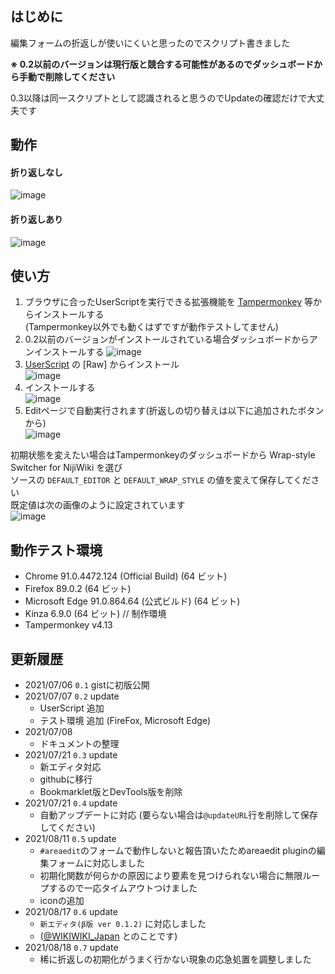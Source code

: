 ## はじめに
編集フォームの折返しが使いにくいと思ったのでスクリプト書きました  
  
**※ 0.2以前のバージョンは現行版と競合する可能性があるのでダッシュボードから手動で削除してください**  
  
0.3以降は同一スクリプトとして認識されると思うのでUpdateの確認だけで大丈夫です  

## 動作
#### 折り返しなし
![image](https://user-images.githubusercontent.com/84770944/126604148-9d896ec2-8a93-4528-9142-f2f327eaad4d.png)
#### 折り返しあり
![image](https://user-images.githubusercontent.com/84770944/126604164-3888d213-0724-471d-84be-794a8cf88c01.png)

## 使い方
1. ブラウザに合ったUserScriptを実行できる拡張機能を [Tampermonkey](https://www.tampermonkey.net/) 等からインストールする  
(Tampermonkey以外でも動くはずですが動作テストしてません)
2. 0.2以前のバージョンがインストールされている場合ダッシュボードからアンインストールする
![image](https://user-images.githubusercontent.com/84770944/126610500-982ecfd7-b81f-4fa8-acea-6566a2c300f3.png)
3. [UserScript](https://github.com/AnonUsr-Dev/UserScripts/blob/main/NijiWiki/Wrap-style_Switcher/wss.user.js#raw-url) の [Raw] からインストール  
![image](https://user-images.githubusercontent.com/84770944/126606836-344aedad-f8a2-4134-80d6-22c11baf93f1.png)
4. インストールする  
![image](https://user-images.githubusercontent.com/84770944/126608337-f8cc994d-80f8-49cc-aea3-ff15e9ba46d8.png)
5. Editページで自動実行されます(折返しの切り替えは以下に追加されたボタンから)  
![image](https://user-images.githubusercontent.com/84770944/124894586-c2fa0680-e016-11eb-9dae-cb7851e9cd07.png)

初期状態を変えたい場合はTampermonkeyのダッシュボードから Wrap-style Switcher for NijiWiki を選び  
ソースの `DEFAULT_EDITOR` と `DEFAULT_WRAP_STYLE` の値を変えて保存してください  
既定値は次の画像のように設定されています  
![image](https://user-images.githubusercontent.com/84770944/126611020-8dd843e4-3df8-4d9f-bd80-36c22b1ffebb.png)

## 動作テスト環境
- Chrome 91.0.4472.124 (Official Build) (64 ビット)  
- Firefox 89.0.2 (64 ビット)  
- Microsoft Edge 91.0.864.64 (公式ビルド) (64 ビット)  
- Kinza 6.9.0 (64 ビット) // 制作環境  
- Tampermonkey v4.13  

## 更新履歴
- 2021/07/06 `0.1` gistに初版公開  
- 2021/07/07 `0.2` update  
  - UserScript 追加  
  - テスト環境 追加 (FireFox, Microsoft Edge)  
- 2021/07/08  
  - ドキュメントの整理  
- 2021/07/21 `0.3` update  
  - 新エディタ対応  
  - githubに移行  
  - Bookmarklet版とDevTools版を削除  
- 2021/07/21 `0.4` update  
  - 自動アップデートに対応 (要らない場合は`@updateURL`行を削除して保存してください)  
- 2021/08/11 `0.5` update
  - `#areaedit`のフォームで動作しないと報告頂いたためareaedit pluginの編集フォームに対応しました
  - 初期化関数が何らかの原因により要素を見つけられない場合に無限ループするので一応タイムアウトつけました
  - iconの追加
- 2021/08/17 `0.6` update
  - `新エディタ(β版 ver 0.1.2)` に対応しました
  - ([@WIKIWIKI_Japan](https://twitter.com/WIKIWIKI_Japan/status/1427618449887350786) とのことです)
- 2021/08/18 `0.7` update
  - 稀に折返しの初期化がうまく行かない現象の応急処置を調整しました
